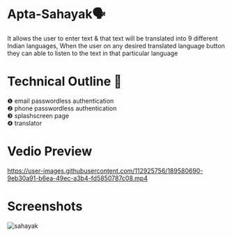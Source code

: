 # Apta-Sahayak🗣️
It allows the user to enter text & that text will be translated into 9 different Indian languages, When the user on any desired translated language button they can able to listen to the text in that particular language
# Technical Outline 📕
❶ email passwordless authentication\
❷ phone passwordless authentication\
❸ splashscreen page\
❹ translator
# Vedio Preview
https://user-images.githubusercontent.com/112925756/189580690-9eb30a91-b6ea-49ec-a3b4-fd5850787c08.mp4
# Screenshots
![sahayak](https://user-images.githubusercontent.com/112925756/189523620-82659f78-75c6-4757-b928-15265d1fa77c.jpg)
